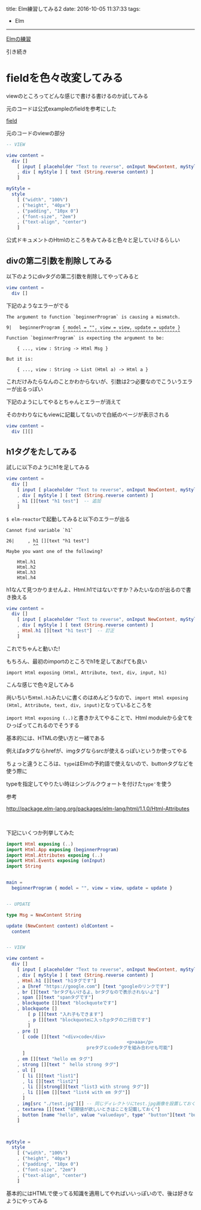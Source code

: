 title: Elm練習してみる2
date: 2016-10-05 11:37:33
tags:
- Elm
---

[Elmの練習](https://yoheikoga.github.io/2016/10/05/elm-training/)

引き続き

<!-- more -->


# fieldを色々改変してみる

viewのところってどんな感じで書ける書けるのか試してみる

元のコードは公式exampleのfieldを参考にした

[field](http://elm-lang.org/examples/field)

元のコードのviewの部分

```elm
-- VIEW

view content =
  div []
    [ input [ placeholder "Text to reverse", onInput NewContent, myStyle] []
    , div [ myStyle ] [ text (String.reverse content) ]
    ]

myStyle =
  style
    [ ("width", "100%")
    , ("height", "40px")
    , ("padding", "10px 0")
    , ("font-size", "2em")
    , ("text-align", "center")
    ]
```

公式ドキュメントのHtmlのところをみてみると色々と足していけるらしい


## divの第二引数を削除してみる


以下のようにdivタグの第二引数を削除してやってみると

```elm
view content =
  div []
```

下記のようなエラーがでる

```
The argument to function `beginnerProgram` is causing a mismatch.

9|   beginnerProgram { model = "", view = view, update = update }
                     ^^^^^^^^^^^^^^^^^^^^^^^^^^^^^^^^^^^^^^^^^^^^
Function `beginnerProgram` is expecting the argument to be:

    { ..., view : String -> Html Msg }

But it is:

    { ..., view : String -> List (Html a) -> Html a }
```

これだけみたらなんのことかわからないが、引数は2つ必要なのでこういうエラーが出るっぽい

下記のようにしてやるとちゃんとエラーが消えて

そのかわりなにもviewに記載してないので白紙のページが表示される

```elm
view content =
  div [][]
```

## h1タグをたしてみる


試しに以下のようにh1を足してみる

```elm
view content =
  div []
    [ input [ placeholder "Text to reverse", onInput NewContent, myStyle] []
    , div [ myStyle ] [ text (String.reverse content) ]
    , h1 [][text "h1 test"]  -- 追加
    ]

```


`$ elm-reactor`で起動してみると以下のエラーが出る

```
Cannot find variable `h1`

26|     , h1 [][text "h1 test"]
          ^^
Maybe you want one of the following?

    Html.h1
    Html.h2
    Html.h3
    Html.h4
```

h1なんて見つかりませんよ、Html.h1ではないですか？みたいなのが出るので書き換える

```elm
view content =
  div []
    [ input [ placeholder "Text to reverse", onInput NewContent, myStyle] []
    , div [ myStyle ] [ text (String.reverse content) ]
    , Html.h1 [][text "h1 test"]  -- 訂正
    ]

```


これでちゃんと動いた!

もちろん、最初のimportのところでh1を足してあげても良い

`import Html exposing (Html, Attribute, text, div, input, h1)`


こんな感じで色々足してみる

尚いちいち`Html.h1`みたいに書くのはめんどうなので、`import Html exposing (Html, Attribute, text, div, input)`となっているところを

`import Html exposing (..)`と書きかえてやることで、Html moduleから全てをひっぱってこれるのでそうする

基本的には、HTMLの使い方と一緒である

例えばaタグならhrefが、imgタグならsrcが使えるっぽいというか使ってやる

ちょっと違うところは、`type`はElmの予約語で使えないので、buttonタグなどを使う際に

typeを指定してやりたい時はシングルクウォートを付けた`type'`を使う

参考

http://package.elm-lang.org/packages/elm-lang/html/1.1.0/Html-Attributes

<br>

下記にいくつか列挙してみた

```Elm
import Html exposing (..)
import Html.App exposing (beginnerProgram)
import Html.Attributes exposing (..)
import Html.Events exposing (onInput)
import String


main =
  beginnerProgram { model = "", view = view, update = update }


-- UPDATE

type Msg = NewContent String

update (NewContent content) oldContent =
  content


-- VIEW

view content =
  div []
    [ input [ placeholder "Text to reverse", onInput NewContent, myStyle] []
    , div [ myStyle ] [ text (String.reverse content) ]
    , Html.h1 [][text "h1タグです"]
    , a [href "https://google.com"] [text "googleのリンクです"]
    , br [][text "brタグもいけるよ、brタグなので表示されないよ"]
    , span [][text "spanタグです"]
    , blockquote [][text "blockquoteです"]
    , blockquote []
        [ p [][text "入れ子もできます"]
        , p [][text "blockquoteに入ったpタグの二行目です"]
        ]
    , pre []
      [ code [][text "<div>code</div>
                                             <p>aaa</p>
                              preタグとcodeタグを組み合わせも可能"]
      ]
    , em [][text "hello em タグ"]
    , strong [][text "　hello strong タグ"]
    , ul []
      [ li [][text "list1"]
      , li [][text "list2"]
      , li [][strong[][text "list3 with strong タグ"]]
      , li [][em [][text "list4 with em タグ"]]
      ]
    , img[src "./test.jpg"][] -- 同じディレクトリにtest.jpg画像を設置しておく
    , textarea [][text "初期値が欲しいときはここを記載しておく"]
    , button [name "hello", value "valuedayo", type' "button"][text "buttonです"]  -- ボタンタイプを指定したい時は type' を使う
    ]



myStyle =
  style
    [ ("width", "100%")
    , ("height", "40px")
    , ("padding", "10px 0")
    , ("font-size", "2em")
    , ("text-align", "center")
    ]
```


基本的にはHTMLで使ってる知識を適用してやればいいっぽいので、後は好きなようにやってみる




